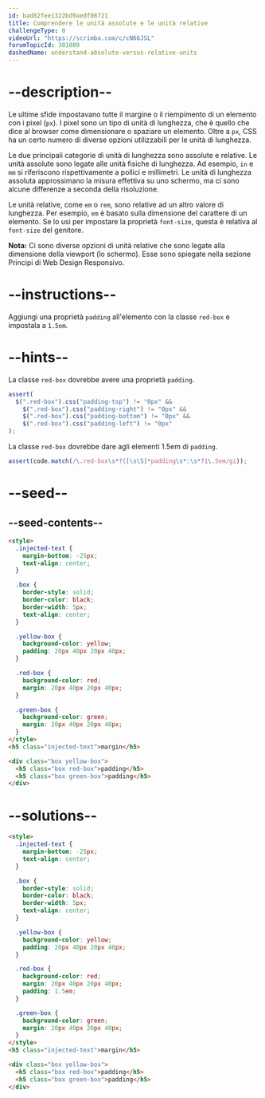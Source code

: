 ```yaml
---
id: bad82fee1322bd9aedf08721
title: Comprendere le unità assolute e le unità relative
challengeType: 0
videoUrl: "https://scrimba.com/c/cN66JSL"
forumTopicId: 301089
dashedName: understand-absolute-versus-relative-units
---
```


# --description--

Le ultime sfide impostavano tutte il margine o il riempimento di un elemento con i pixel (`px`). I pixel sono un tipo di unità di lunghezza, che è quello che dice al browser come dimensionare o spaziare un elemento. Oltre a `px`, CSS ha un certo numero di diverse opzioni utilizzabili per le unità di lunghezza.

Le due principali categorie di unità di lunghezza sono assolute e relative. Le unità assolute sono legate alle unità fisiche di lunghezza. Ad esempio, `in` e `mm` si riferiscono rispettivamente a pollici e millimetri. Le unità di lunghezza assoluta approssimano la misura effettiva su uno schermo, ma ci sono alcune differenze a seconda della risoluzione.

Le unità relative, come `em` o `rem`, sono relative ad un altro valore di lunghezza. Per esempio, `em` è basato sulla dimensione del carattere di un elemento. Se lo usi per impostare la proprietà `font-size`, questa è relativa al `font-size` del genitore.

**Nota:** Ci sono diverse opzioni di unità relative che sono legate alla dimensione della viewport (lo schermo). Esse sono spiegate nella sezione Principi di Web Design Responsivo.

# --instructions--

Aggiungi una proprietà `padding` all'elemento con la classe `red-box` e impostala a `1.5em`.

# --hints--

La classe `red-box` dovrebbe avere una proprietà `padding`.

```js
assert(
  $(".red-box").css("padding-top") != "0px" &&
    $(".red-box").css("padding-right") != "0px" &&
    $(".red-box").css("padding-bottom") != "0px" &&
    $(".red-box").css("padding-left") != "0px"
);
```

La classe `red-box` dovrebbe dare agli elementi 1.5em di `padding`.

```js
assert(code.match(/\.red-box\s*?{[\s\S]*padding\s*:\s*?1\.5em/gi));
```

# --seed--

## --seed-contents--

```html
<style>
  .injected-text {
    margin-bottom: -25px;
    text-align: center;
  }

  .box {
    border-style: solid;
    border-color: black;
    border-width: 5px;
    text-align: center;
  }

  .yellow-box {
    background-color: yellow;
    padding: 20px 40px 20px 40px;
  }

  .red-box {
    background-color: red;
    margin: 20px 40px 20px 40px;
  }

  .green-box {
    background-color: green;
    margin: 20px 40px 20px 40px;
  }
</style>
<h5 class="injected-text">margin</h5>

<div class="box yellow-box">
  <h5 class="box red-box">padding</h5>
  <h5 class="box green-box">padding</h5>
</div>
```

# --solutions--

```html
<style>
  .injected-text {
    margin-bottom: -25px;
    text-align: center;
  }

  .box {
    border-style: solid;
    border-color: black;
    border-width: 5px;
    text-align: center;
  }

  .yellow-box {
    background-color: yellow;
    padding: 20px 40px 20px 40px;
  }

  .red-box {
    background-color: red;
    margin: 20px 40px 20px 40px;
    padding: 1.5em;
  }

  .green-box {
    background-color: green;
    margin: 20px 40px 20px 40px;
  }
</style>
<h5 class="injected-text">margin</h5>

<div class="box yellow-box">
  <h5 class="box red-box">padding</h5>
  <h5 class="box green-box">padding</h5>
</div>
```
